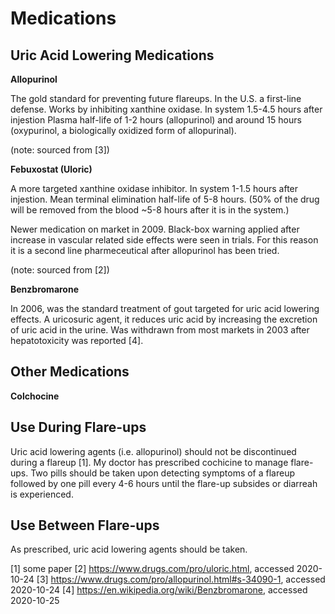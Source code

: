# Medications

## Uric Acid Lowering Medications

**Allopurinol**

The gold standard for preventing future flareups. In the U.S. a first-line defense.
Works by inhibiting xanthine oxidase. In system 1.5-4.5 hours after injestion 
Plasma half-life of 1-2 hours (allopurinol) and around 15 hours (oxypurinol, a biologically oxidized form of allopurinal).

(note: sourced from [3])

**Febuxostat (Uloric)**

A more targeted xanthine oxidase inhibitor. In system 1-1.5 hours after injestion. 
Mean terminal elimination half-life of 5-8 hours. (50% of the drug will be removed from the blood ~5-8 hours after it is in the system.)

Newer medication on market in 2009. Black-box warning applied after increase in
vascular related side effects were seen in trials. For this reason it is a second line
pharmeceutical after allopurinol has been tried.

(note: sourced from [2])

**Benzbromarone**

In 2006, was the standard treatment of gout targeted for uric acid lowering effects. A
uricosuric agent, it reduces uric acid by increasing the excretion of uric acid in the urine. Was withdrawn from most markets in 2003 after hepatotoxicity was reported [4].

## Other Medications

**Colchocine**

## Use During Flare-ups

Uric acid lowering agents (i.e. allopurinol) should not be discontinued during a 
flareup [1]. My doctor has prescribed cochicine to manage flare-ups. Two pills should
be taken upon detecting symptoms of a flareup followed by one pill every 4-6 hours
until the flare-up subsides or diarreah is experienced.

## Use Between Flare-ups

As prescribed, uric acid lowering agents should be taken.

[1] some paper
[2] https://www.drugs.com/pro/uloric.html, accessed 2020-10-24
[3] https://www.drugs.com/pro/allopurinol.html#s-34090-1, accessed 2020-10-24
[4] https://en.wikipedia.org/wiki/Benzbromarone, accessed 2020-10-25